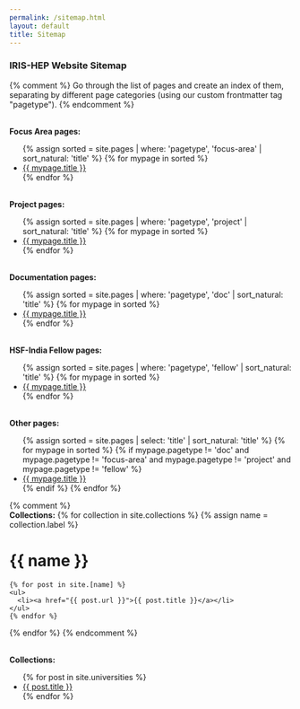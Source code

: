 ```yaml
---
permalink: /sitemap.html
layout: default
title: Sitemap
---
```

<h3>IRIS-HEP Website Sitemap</h3>

{% comment %}
Go through the list of pages and create an index of them, separating by
different page categories (using our custom frontmatter tag "pagetype").
{% endcomment %}

<br>
<b>Focus Area pages:</b>
<ul>
{% assign sorted = site.pages | where: 'pagetype', 'focus-area' | sort_natural: 'title' %}
{% for mypage in sorted %}
  <li><a href="{{mypage.permalink}}">{{ mypage.title }}</a></li>
{% endfor %}
</ul>

<br>
<b>Project pages:</b>
<ul>
{% assign sorted = site.pages | where: 'pagetype', 'project' | sort_natural: 'title' %}
{% for mypage in sorted %}
  <li><a href="{{mypage.permalink}}">{{ mypage.title }}</a></li>
{% endfor %}
</ul>

<br>
<b>Documentation pages:</b>
<ul>
{% assign sorted = site.pages | where: 'pagetype', 'doc' | sort_natural: 'title' %}
{% for mypage in sorted %}
  <li><a href="{{mypage.permalink}}">{{ mypage.title }}</a></li>
{% endfor %}
</ul>

<br>
<b>HSF-India Fellow pages:</b>
<ul>
{% assign sorted = site.pages | where: 'pagetype', 'fellow' | sort_natural: 'title' %}
{% for mypage in sorted %}
  <li><a href="{{mypage.permalink}}">{{ mypage.title }}</a></li>
{% endfor %}
</ul>

<br>
<b>Other pages:</b>
<ul>
{% assign sorted = site.pages | select: 'title' | sort_natural: 'title' %}
{% for mypage in sorted %}
  {% if mypage.pagetype != 'doc' and mypage.pagetype != 'focus-area' and mypage.pagetype != 'project' and mypage.pagetype != 'fellow' %}
  <li><a href="{{mypage.permalink}}">{{ mypage.title }}</a></li>
  {% endif %}
{% endfor %}
</ul>


{% comment %}
<br>
<b>Collections:</b>
{% for collection in site.collections %}
  {% assign name = collection.label %}
    <h1>{{ name }}</h1>

    {% for post in site.[name] %}
    <ul>
      <li><a href="{{ post.url }}">{{ post.title }}</a></li>
    </ul>
    {% endfor %}
{% endfor %}
{% endcomment %}

<br>
<b>Collections:</b>
<ul>
{% for post in site.universities %}
  <li><a href="{{post.permalink}}">{{ post.title }}</a></li>
{% endfor %}
</ul>


